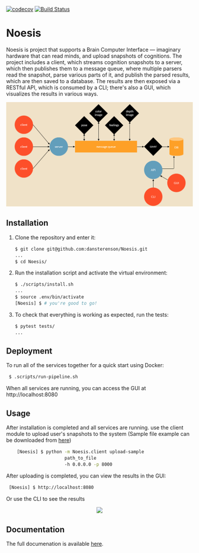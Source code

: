 [![codecov](https://codecov.io/gh/dansterenson/Noesis/branch/master/graph/badge.svg)](https://codecov.io/gh/dansterenson/Noesis)
[![Build Status](https://travis-ci.org/dansterenson/Noesis.svg?branch=master)](https://travis-ci.org/dansterenson/Noesis)

# Noesis
Noesis is project that supports a Brain Computer Interface — imaginary hardware that can read minds, and upload snapshots of cognitions.
The project includes a client, which streams cognition snapshots to a server, which then publishes them to a message queue, where multiple parsers read the snapshot, parse various parts of it, and publish the parsed results, which are then saved to a database.
The results are then exposed via a RESTful API, which is consumed by a CLI; there's also a GUI, which visualizes the results in various ways.

<p align="center">
<img src="https://github.com/dansterenson/Brain-Computer-Interface/blob/master/images/project%20desc.png?raw=true )" width="550" />
</p>



## Installation

1. Clone the repository and enter it:

    ```sh
    $ git clone git@github.com:dansterenson/Noesis.git
    ...
    $ cd Noesis/
    ```

2. Run the installation script and activate the virtual environment:

    ```sh
    $ ./scripts/install.sh
    ...
    $ source .env/bin/activate
    [Noesis] $ # you're good to go!
    ```

3. To check that everything is working as expected, run the tests:


    ```sh
    $ pytest tests/
    ...
    ```
## Deployment

To run all of the services together for a quick start using Docker:

   ```sh
    $ .scripts/run-pipeline.sh
   ```
When all services are running, you can access the GUI at http://localhost:8080

## Usage

After installation is completed and all services are running. use the client module to upload user's snapshots to the system 
(Sample file example can be downloaded from 
[here](https://storage.googleapis.com/advanced-system-design/sample.mind.gz))

```sh
    [Noesis] $ python -m Noesis.client upload-sample 
                      path_to_file
                      -h 0.0.0.0 -p 8000 
   ```
After uploading is completed, you can view the results in the GUI:
   ```sh
    [Noesis] $ http://localhost:8080
   ```
Or use the CLI to see the results

<p align="center">
<img src="https://user-images.githubusercontent.com/38375556/83055082-09cbad80-a05c-11ea-85f7-df90b1b8fb6f.gif" width="750"/>
</p>

## Documentation
The full documenation is available [here](https://Noesis.readthedocs.io/en/latest/index.html).


